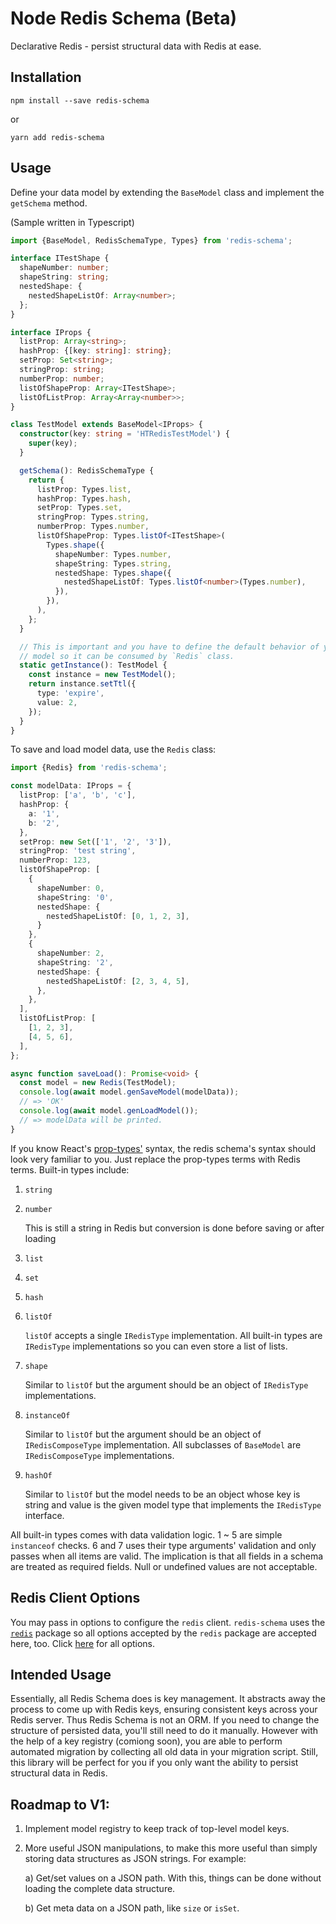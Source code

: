Node Redis Schema (Beta)
=================

Declarative Redis - persist structural data with Redis at ease.

## Installation

  `npm install --save redis-schema`

  or

  `yarn add redis-schema`

## Usage

Define your data model by extending the `BaseModel` class and implement the `getSchema` method.

(Sample written in Typescript)

```Typescript
import {BaseModel, RedisSchemaType, Types} from 'redis-schema';

interface ITestShape {
  shapeNumber: number;
  shapeString: string;
  nestedShape: {
    nestedShapeListOf: Array<number>;
  };
}

interface IProps {
  listProp: Array<string>;
  hashProp: {[key: string]: string};
  setProp: Set<string>;
  stringProp: string;
  numberProp: number;
  listOfShapeProp: Array<ITestShape>;
  listOfListProp: Array<Array<number>>;
}

class TestModel extends BaseModel<IProps> {
  constructor(key: string = 'HTRedisTestModel') {
    super(key);
  }

  getSchema(): RedisSchemaType {
    return {
      listProp: Types.list,
      hashProp: Types.hash,
      setProp: Types.set,
      stringProp: Types.string,
      numberProp: Types.number,
      listOfShapeProp: Types.listOf<ITestShape>(
        Types.shape({
          shapeNumber: Types.number,
          shapeString: Types.string,
          nestedShape: Types.shape({
            nestedShapeListOf: Types.listOf<number>(Types.number),
          }),
        }),
      ),
    };
  }

  // This is important and you have to define the default behavior of your
  // model so it can be consumed by `Redis` class.
  static getInstance(): TestModel {
    const instance = new TestModel();
    return instance.setTtl({
      type: 'expire',
      value: 2,
    });
  }
}
```

To save and load model data, use the `Redis` class:

```Typescript
import {Redis} from 'redis-schema';

const modelData: IProps = {
  listProp: ['a', 'b', 'c'],
  hashProp: {
    a: '1',
    b: '2',
  },
  setProp: new Set(['1', '2', '3']),
  stringProp: 'test string',
  numberProp: 123,
  listOfShapeProp: [
    {
      shapeNumber: 0,
      shapeString: '0',
      nestedShape: {
        nestedShapeListOf: [0, 1, 2, 3],
      }
    },
    {
      shapeNumber: 2,
      shapeString: '2',
      nestedShape: {
        nestedShapeListOf: [2, 3, 4, 5],
      },
    },
  ],
  listOfListProp: [
    [1, 2, 3],
    [4, 5, 6],
  ],
};

async function saveLoad(): Promise<void> {
  const model = new Redis(TestModel);
  console.log(await model.genSaveModel(modelData));
  // => 'OK'
  console.log(await model.genLoadModel());
  // => modelData will be printed.
}
```

If you know React's [prop-types'](https://www.npmjs.com/package/prop-types) syntax, the redis schema's syntax should look very familiar to you. Just replace the prop-types terms with Redis terms. Built-in types include:
1. `string`
2. `number`
  
   This is still a string in Redis but conversion is done before saving or after loading

3. `list`
4. `set`
5. `hash`
6. `listOf`

   `listOf` accepts a single `IRedisType` implementation. All built-in types are `IRedisType` implementations so you can even store a list of lists.

7. `shape`

   Similar to `listOf` but the argument should be an object of `IRedisType` implementations.

8. `instanceOf`

   Similar to `listOf` but the argument should be an object of `IRedisComposeType` implementation. All subclasses of `BaseModel` are `IRedisComposeType` implementations.

9. `hashOf`

   Similar to `listOf` but the model needs to be an object whose key is string and value is the given model type that implements the `IRedisType` interface.

All built-in types comes with data validation logic. 1 ~ 5 are simple `instanceof` checks. 6 and 7 uses their type arguments' validation and only passes when all items are valid. The implication is that all fields in a schema are treated as required fields. Null or undefined values are not acceptable.

## Redis Client Options

You may pass in options to configure the `redis` client. `redis-schema` uses the [`redis`](https://www.npmjs.com/package/redis) package so all options accepted by the `redis` package are accepted here, too. Click [here](https://www.npmjs.com/package/redis#options-object-properties) for all options.

## Intended Usage

Essentially, all Redis Schema does is key management. It abstracts away the process to come up with Redis keys, ensuring consistent keys across your Redis server. Thus Redis Schema is not an ORM. If you need to change the structure of persisted data, you'll still need to do it manually. However with the help of a key registry (comiong soon), you are able to perform automated migration by collecting all old data in your migration script. Still, this library will be perfect for you if you only want the ability to persist structural data in Redis.

## Roadmap to V1:

1. Implement model registry to keep track of top-level model keys.
2. More useful JSON manipulations, to make this more useful than simply storing data structures as JSON strings. For example:
  
    a) Get/set values on a JSON path. With this, things can be done without loading the complete data structure.
    
    b) Get meta data on a JSON path, like `size` or `isSet`.